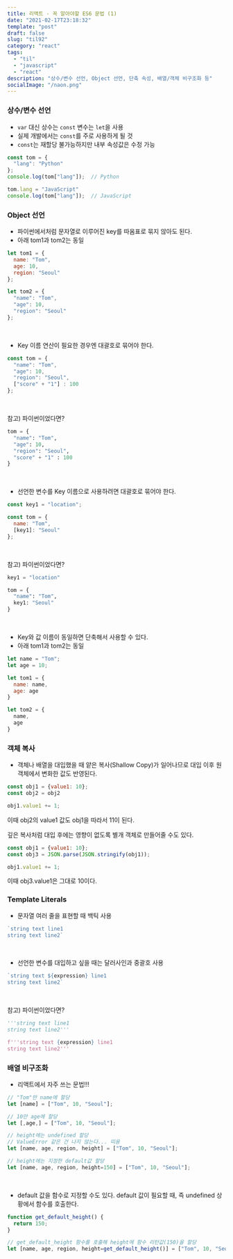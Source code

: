 ```yaml
---
title: 리액트 - 꼭 알아야할 ES6 문법 (1)
date: "2021-02-17T23:18:32"
template: "post"
draft: false
slug: "til92"
category: "react"
tags:
  - "til"
  - "javascript"
  - "react"
description: "상수/변수 선언, Object 선언, 단축 속성, 배열/객체 비구조화 등"
socialImage: "/naon.png"
---
```


### 상수/변수 선언
- `var` 대신 상수는 `const` 변수는 `let`을 사용
- 실제 개발에서는 `const`를 주로 사용하게 될 것
- `const`는 재할당 불가능하지만 내부 속성값은 수정 가능

```js
const tom = {
  "lang": "Python"
};
console.log(tom["lang"]);  // Python

tom.lang = "JavaScript"
console.log(tom["lang"]);  // JavaScript
```

### Object 선언
- 파이썬에서처럼 문자열로 이루어진 key를 따옴표로 묶지 않아도 된다.
- 아래 tom1과 tom2는 동일

```js
let tom1 = {
  name: "Tom",
  age: 10,
  region: "Seoul"
};
```
```js
let tom2 = {
  "name": "Tom",
  "age": 10,
  "region": "Seoul"
};
```

<br>

- Key 이름 연산이 필요한 경우엔 대괄호로 묶어야 한다.

```js
const tom = {
  "name": "Tom",
  "age": 10,
  "region": "Seoul",
  ["score" + "1"] : 100
};
```

<br>

참고) 파이썬이었다면?
```python
tom = {
  "name": "Tom",
  "age": 10,
  "region": "Seoul",
  "score" + "1" : 100
}
```

<br>

- 선언한 변수를 Key 이름으로 사용하려면 대괄호로 묶어야 한다.

```js
const key1 = "location";

const tom = {
  name: "Tom",
  [key1]: "Seoul"
};
```

<br>

참고) 파이썬이었다면?
```python
key1 = "location"

tom = {
  "name": "Tom",
  key1: "Seoul"
}
```

<br>

- Key와 값 이름이 동일하면 단축해서 사용할 수 있다.
- 아래 tom1과 tom2는 동일

```js
let name = "Tom";
let age = 10;

let tom1 = {
  name: name,
  age: age
}

let tom2 = {
  name,
  age
}
```

### 객체 복사
- 객체나 배열을 대입했을 때 얕은 복사(Shallow Copy)가 일어나므로 대입 이후 원 객체에서 변화한 값도 반영된다.

```js
const obj1 = {value1: 10};
const obj2 = obj2

obj1.value1 += 1;
```

이때 obj2의 value1 값도 obj1을 따라서 11이 된다.

깊은 복사처럼 대입 후에는 영향이 없도록 별개 객체로 만들어줄 수도 있다.

```js
const obj1 = {value1: 10};
const obj3 = JSON.parse(JSON.stringify(obj1));

obj1.value1 += 1;
```

이때 obj3.value1은 그대로 10이다.

### Template Literals
- 문자열 여러 줄을 표현할 때 백틱 사용

```js
`string text line1
string text line2`
```

<br>

- 선언한 변수를 대입하고 싶을 때는 달러사인과 중괄호 사용

```js
`string text ${expression} line1
string text line2`
```

<br>

참고) 파이썬이었다면?

```python
'''string text line1
string text line2'''
```
```python
f'''string text {expression} line1
string text line2'''
```

### 배열 비구조화
- 리액트에서 자주 쓰는 문법!!!

```js
// "Tom"만 name에 할당
let [name] = ["Tom", 10, "Seoul"];

// 10만 age에 할당
let [,age,] = ["Tom", 10, "Seoul"];

// height에는 undefined 할당
// ValueError 같은 건 나지 않는다... 띠용
let [name, age, region, height] = ["Tom", 10, "Seoul"];

// height에는 지정한 default값 할당
let [name, age, region, height=150] = ["Tom", 10, "Seoul"];
```

<br>

- default 값을 함수로 지정할 수도 있다. default 값이 필요할 때, 즉 undefined 상황에서 함수를 호출한다.

```js
function get_default_height() {
  return 150;
}

// get_default_height 함수를 호출해 height에 함수 리턴값(150)을 할당
let [name, age, region, height=get_default_height()] = ["Tom", 10, "Seoul"];
```